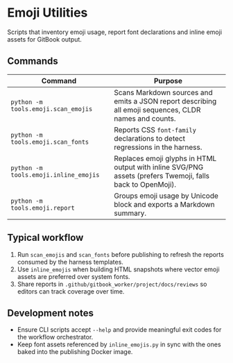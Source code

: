 # Emoji Utilities

Scripts that inventory emoji usage, report font declarations and inline emoji
assets for GitBook output.

## Commands

| Command | Purpose |
| --- | --- |
| `python -m tools.emoji.scan_emojis` | Scans Markdown sources and emits a JSON report describing all emoji sequences, CLDR names and counts. |
| `python -m tools.emoji.scan_fonts` | Reports CSS `font-family` declarations to detect regressions in the harness. |
| `python -m tools.emoji.inline_emojis` | Replaces emoji glyphs in HTML output with inline SVG/PNG assets (prefers Twemoji, falls back to OpenMoji). |
| `python -m tools.emoji.report` | Groups emoji usage by Unicode block and exports a Markdown summary. |

## Typical workflow

1. Run `scan_emojis` and `scan_fonts` before publishing to refresh the reports
   consumed by the harness templates.
2. Use `inline_emojis` when building HTML snapshots where vector emoji assets are
   preferred over system fonts.
3. Share reports in `.github/gitbook_worker/project/docs/reviews` so editors can
   track coverage over time.

## Development notes

* Ensure CLI scripts accept `--help` and provide meaningful exit codes for the
  workflow orchestrator.
* Keep font assets referenced by `inline_emojis.py` in sync with the ones baked
  into the publishing Docker image.
